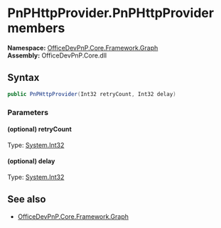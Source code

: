 # PnPHttpProvider.PnPHttpProvider members 
  

**Namespace:** [OfficeDevPnP.Core.Framework.Graph](OfficeDevPnP.Core.Framework.Graph.md)  
**Assembly:** OfficeDevPnP.Core.dll  
## Syntax
```C#
public PnPHttpProvider(Int32 retryCount, Int32 delay)
```
### Parameters
#### (optional) retryCount
Type: [System.Int32](System.Int32.md) 
#### 
#### (optional) delay
Type: [System.Int32](System.Int32.md) 
#### 
## See also
- [OfficeDevPnP.Core.Framework.Graph](OfficeDevPnP.Core.Framework.Graph.md)
